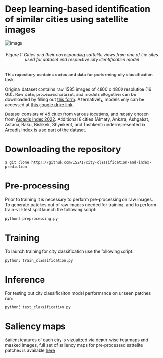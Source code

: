 # Deep learning-based identification of similar cities using satellite images

![image](https://github.com/IS2AI/city-similarity/assets/5821328/330f7d3d-e5a5-4f42-8631-e3bf837bd8df)
<h6 align="center"> Figure 1: Cities and their corresponding sattelite views from one of the sites used for dataset and respective city identification model </h6>




This repository contains codes and data for performing city classification task.

Original dataset contains raw 1585 images of 4800 x 4800 resolution (16 GB). Raw data, processed dataset, and models altogether can be downloaded by filling out [this form](https://forms.gle/vsg8SqTB1V6iqXx3A).
Alternatively, models only can be accessed at [this google drive link](https://drive.google.com/drive/folders/1-7C7YY3ejCsLZlXKM5o0E8kT5IY2ROyK?usp=sharing).

Dataset consists of 45 cities from various locations, and mostly chosen from [Arcadis Index 2022](https://www.arcadis.com/en/knowledge-hub/perspectives/global/sustainable-cities-index). Additional 8 cities (Almaty, Ankara, Ashgabat, Astana, Baku, Bishkek, Shymkent, and Tashkent) underrepresented in Arcadis Index is also part of the dataset.

# Downloading the repository

```
$ git clone https://github.com/IS2AI/city-classification-and-index-prediction
```

# Pre-processing 

Prior to training it is necessary to perform pre-processing on raw images. To generate patches out of raw images needed for training, and to perform train-val-test split launch the following script:

```
python3 preprocessing.py
```

# Training

To launch training for city classification use the following script:
```
python3 train_classification.py
```

# Inference

For testing out city classificaiton model performance on unseen patches run:
```
python3 test_classification.py
```

# Saliency maps

Salient features of each city is vizualized via depth-wise heatmaps and masked images, full set of saliency maps for pre-processed sattelite patches is available [here](https://drive.google.com/drive/folders/1ryIsorRSUBuroRSG3gmCJCwrGWvK6uxQ?usp=sharing)
